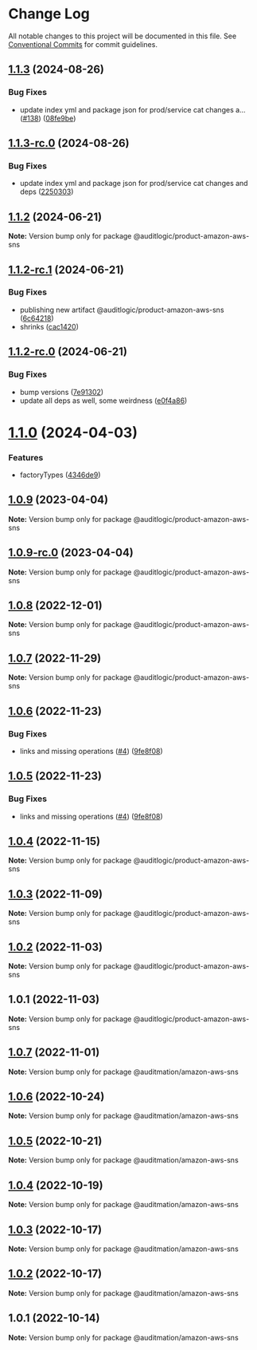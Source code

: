 # Change Log

All notable changes to this project will be documented in this file.
See [Conventional Commits](https://conventionalcommits.org) for commit guidelines.

## [1.1.3](https://github.com/auditlogic/product/compare/@auditlogic/product-amazon-aws-sns@1.1.2...@auditlogic/product-amazon-aws-sns@1.1.3) (2024-08-26)


### Bug Fixes

* update index yml and package json for prod/service cat changes a… ([#138](https://github.com/auditlogic/product/issues/138)) ([08fe9be](https://github.com/auditlogic/product/commit/08fe9beb1c8457462a19bc69caa02e6212d97e1a))





## [1.1.3-rc.0](https://github.com/auditlogic/product/compare/@auditlogic/product-amazon-aws-sns@1.1.2...@auditlogic/product-amazon-aws-sns@1.1.3-rc.0) (2024-08-26)


### Bug Fixes

* update index yml and package json for prod/service cat changes and deps ([2250303](https://github.com/auditlogic/product/commit/225030363a363608240135b7ebed386b28f01e4b))





## [1.1.2](https://github.com/auditlogic/product/compare/@auditlogic/product-amazon-aws-sns@1.1.2-rc.1...@auditlogic/product-amazon-aws-sns@1.1.2) (2024-06-21)

**Note:** Version bump only for package @auditlogic/product-amazon-aws-sns





## [1.1.2-rc.1](https://github.com/auditlogic/product/compare/@auditlogic/product-amazon-aws-sns@1.1.2-rc.0...@auditlogic/product-amazon-aws-sns@1.1.2-rc.1) (2024-06-21)


### Bug Fixes

* publishing new artifact @auditlogic/product-amazon-aws-sns ([6c64218](https://github.com/auditlogic/product/commit/6c64218167e432ca7d3eb8c3549648544d2c2bac))
* shrinks ([cac1420](https://github.com/auditlogic/product/commit/cac14200fefcd8183ab69fe89a47bd3f70f563e9))





## [1.1.2-rc.0](https://github.com/auditlogic/product/compare/@auditlogic/product-amazon-aws-sns@1.1.0...@auditlogic/product-amazon-aws-sns@1.1.2-rc.0) (2024-06-21)


### Bug Fixes

* bump versions ([7e91302](https://github.com/auditlogic/product/commit/7e913023b8b312150ed7762c32fbbe616be71de5))
* update all deps as well, some weirdness ([e0f4a86](https://github.com/auditlogic/product/commit/e0f4a864714e2d3de6bbf3da014d5312fe53be2f))





# [1.1.0](https://github.com/auditlogic/product/compare/@auditlogic/product-amazon-aws-sns@1.0.9...@auditlogic/product-amazon-aws-sns@1.1.0) (2024-04-03)


### Features

* factoryTypes ([4346de9](https://github.com/auditlogic/product/commit/4346de92693aee892fccf725338ffc7b80ab182b))





## [1.0.9](https://github.com/auditlogic/product/compare/@auditlogic/product-amazon-aws-sns@1.0.8...@auditlogic/product-amazon-aws-sns@1.0.9) (2023-04-04)

**Note:** Version bump only for package @auditlogic/product-amazon-aws-sns





## [1.0.9-rc.0](https://github.com/auditlogic/product/compare/@auditlogic/product-amazon-aws-sns@1.0.8...@auditlogic/product-amazon-aws-sns@1.0.9-rc.0) (2023-04-04)

**Note:** Version bump only for package @auditlogic/product-amazon-aws-sns





## [1.0.8](https://github.com/auditlogic/product/compare/@auditlogic/product-amazon-aws-sns@1.0.7...@auditlogic/product-amazon-aws-sns@1.0.8) (2022-12-01)

**Note:** Version bump only for package @auditlogic/product-amazon-aws-sns





## [1.0.7](https://github.com/auditlogic/product/compare/@auditlogic/product-amazon-aws-sns@1.0.6...@auditlogic/product-amazon-aws-sns@1.0.7) (2022-11-29)

**Note:** Version bump only for package @auditlogic/product-amazon-aws-sns





## [1.0.6](https://github.com/auditlogic/product/compare/@auditlogic/product-amazon-aws-sns@1.0.4...@auditlogic/product-amazon-aws-sns@1.0.6) (2022-11-23)


### Bug Fixes

* links and missing operations ([#4](https://github.com/auditlogic/product/issues/4)) ([9fe8f08](https://github.com/auditlogic/product/commit/9fe8f08fe7c57fdb79f991ac35bd6ac2e7dcad38))





## [1.0.5](https://github.com/auditlogic/product/compare/@auditlogic/product-amazon-aws-sns@1.0.4...@auditlogic/product-amazon-aws-sns@1.0.5) (2022-11-23)


### Bug Fixes

* links and missing operations ([#4](https://github.com/auditlogic/product/issues/4)) ([9fe8f08](https://github.com/auditlogic/product/commit/9fe8f08fe7c57fdb79f991ac35bd6ac2e7dcad38))





## [1.0.4](https://github.com/auditlogic/product/compare/@auditlogic/product-amazon-aws-sns@1.0.3...@auditlogic/product-amazon-aws-sns@1.0.4) (2022-11-15)

**Note:** Version bump only for package @auditlogic/product-amazon-aws-sns





## [1.0.3](https://github.com/auditlogic/product/compare/@auditlogic/product-amazon-aws-sns@1.0.2...@auditlogic/product-amazon-aws-sns@1.0.3) (2022-11-09)

**Note:** Version bump only for package @auditlogic/product-amazon-aws-sns





## [1.0.2](https://github.com/auditlogic/product/compare/@auditlogic/product-amazon-aws-sns@1.0.1...@auditlogic/product-amazon-aws-sns@1.0.2) (2022-11-03)

**Note:** Version bump only for package @auditlogic/product-amazon-aws-sns





## 1.0.1 (2022-11-03)

**Note:** Version bump only for package @auditlogic/product-amazon-aws-sns





## [1.0.7](https://github.com/auditmation/store-content/compare/@auditmation/amazon-aws-sns@1.0.6...@auditmation/amazon-aws-sns@1.0.7) (2022-11-01)

**Note:** Version bump only for package @auditmation/amazon-aws-sns





## [1.0.6](https://github.com/auditmation/store-content/compare/@auditmation/amazon-aws-sns@1.0.5...@auditmation/amazon-aws-sns@1.0.6) (2022-10-24)

**Note:** Version bump only for package @auditmation/amazon-aws-sns





## [1.0.5](https://github.com/auditmation/store-content/compare/@auditmation/amazon-aws-sns@1.0.4...@auditmation/amazon-aws-sns@1.0.5) (2022-10-21)

**Note:** Version bump only for package @auditmation/amazon-aws-sns





## [1.0.4](https://github.com/auditmation/store-content/compare/@auditmation/amazon-aws-sns@1.0.3...@auditmation/amazon-aws-sns@1.0.4) (2022-10-19)

**Note:** Version bump only for package @auditmation/amazon-aws-sns





## [1.0.3](https://github.com/auditmation/store-content/compare/@auditmation/amazon-aws-sns@1.0.2...@auditmation/amazon-aws-sns@1.0.3) (2022-10-17)

**Note:** Version bump only for package @auditmation/amazon-aws-sns





## [1.0.2](https://github.com/auditmation/store-content/compare/@auditmation/amazon-aws-sns@1.0.1...@auditmation/amazon-aws-sns@1.0.2) (2022-10-17)

**Note:** Version bump only for package @auditmation/amazon-aws-sns





## 1.0.1 (2022-10-14)

**Note:** Version bump only for package @auditmation/amazon-aws-sns
